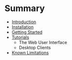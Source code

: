 # Summary

* [Introduction](README.md)
* [Installation](installation.md)
* [Getting Started](getting-started.md)
* [Tutorials](tutorials.md)
   * The Web User Interface
   * Desktop Clients
* [Known Limitations](known_limitations.md)

